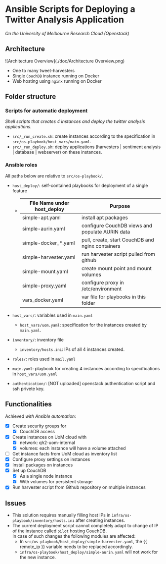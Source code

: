 # Ansible Scripts for Deploying a Twitter Analysis Application  
*On the University of Melbourne Research Cloud (Openstack)*

## Architecture  

![Architecture Overview](./doc/Architecture Overview.png)

- One to many tweet-harvesters
- Single `CouchDB` instance running on Docker
- Web hosting using `nginx` running on Docker

## Folder structure

### Scripts for automatic deployment  
*Shell scripts that creates 4 instances and deploy the twitter analysis applications.*

- `src/_run_create.sh`: create instances according to the specification in `src/os-playbook/host_vars/main.yaml`.
- `src/_run_deploy.sh`: deploy applications (harvesters | sentiment analysis | database | webserver) on these instances.

### Ansible roles

All paths below are relative to `src/os-playbook/`.

- `host_deploy/`: self-contained playbooks for deployment of a single feature

  - | File Name under host_deploy | Purpose                                          |
    | --------------------------- | ------------------------------------------------ |
    | simple-apt.yaml             | install apt packages                             |
    | simple-aurin.yaml           | configure CouchDB views and populate AURIN data  |
    | simple-docker_*.yaml        | pull, create, start CouchDB and nginx containers |
    | simple-harvester.yaml       | run harvester script pulled from github          |
    | simple-mount.yaml           | create mount point and mount volumes             |
    | simple-proxy.yaml           | configure proxy in /etc/environment              |
    | vars_docker.yaml            | var file for playbooks in this folder            |

- `host_vars/`: variables used in `main.yaml`

  - `host_vars/uom.yaml`: specification for the instances created by `main.yaml`.

- `inventory/`: inventory file

  - `inventory/hosts.ini`: IPs of all 4 instances created.

- `roles/`: roles used in `mail.yaml`

- `main.yaml`: playbook for creating 4 instances according to specifications in `host_vars/uom.yaml`

- `authentication/`: [NOT uploaded] openstack authentication script and ssh privete key.

## Functionalities

Achieved *with Ansible automation*:

- [x] Create security groups for
  - [x] CouchDB access
- [x] Create instances on UoM cloud with
  - [x] network: qh2-uom-internal
  - [x] volumes: each instance will have a volume attached
- [ ] Get instance facts from UoM cloud as inventory list
- [x] Configure proxy settings on instances 
- [x] Install packages on instances
- [x] Set up CouchDB 
  - [x] As a single node instance
  - [x] With volumes for persistent storage
- [x] Run harvester script from Github repository on multiple instances

## Issues

- This solution requires manually filling host IPs in `infra/os-playbook/inventory/hosts.ini` after creating instances.
- The current deployment script cannot completely adapt to change of IP of the instance called `pilot` hosting CouchDB.  
  In case of such changes the following modules are affected:
  - In `src/os-playbook/host_deploy/simple-harvester.yaml`, the {{ remote_ip }} variable needs to be replaced accordingly.
  - `infra/os-playbook/host_deploy/simple-aurin.yaml` will not work for the new instance.

